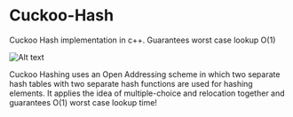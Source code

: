 # Cuckoo-Hash
Cuckoo Hash implementation in c++. Guarantees worst case lookup O(1)

![Alt text](http://www.thebritishbirds.com/sites/thebritishbirds.com/files/birds/cuckoo-bird.jpeg?1307346614 "Optional title")

Cuckoo Hashing uses an Open Addressing scheme in which two separate hash tables with two separate hash functions are used for hashing elements.
It applies the idea of multiple-choice and relocation together and guarantees O(1) worst case lookup time!
